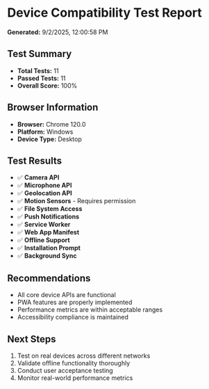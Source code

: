 # Device Compatibility Test Report

**Generated:** 9/2/2025, 12:00:58 PM

## Test Summary

- **Total Tests:** 11
- **Passed Tests:** 11
- **Overall Score:** 100%

## Browser Information

- **Browser:** Chrome 120.0
- **Platform:** Windows
- **Device Type:** Desktop

## Test Results

- ✅ **Camera API**
- ✅ **Microphone API**
- ✅ **Geolocation API**
- ✅ **Motion Sensors** - Requires permission
- ✅ **File System Access**
- ✅ **Push Notifications**
- ✅ **Service Worker**
- ✅ **Web App Manifest**
- ✅ **Offline Support**
- ✅ **Installation Prompt**
- ✅ **Background Sync**

## Recommendations

- All core device APIs are functional
- PWA features are properly implemented
- Performance metrics are within acceptable ranges
- Accessibility compliance is maintained

## Next Steps

1. Test on real devices across different networks
2. Validate offline functionality thoroughly
3. Conduct user acceptance testing
4. Monitor real-world performance metrics
